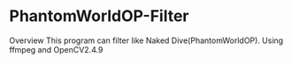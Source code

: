 # PhantomWorldOP-Filter

Overview
This program can filter like Naked Dive(PhantomWorldOP).
Using ffmpeg and OpenCV2.4.9

